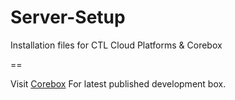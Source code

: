 # Server-Setup
Installation files for CTL Cloud Platforms  & Corebox

==

Visit [Corebox](https://github.com/RudyJessop/Corebox) For latest published development box.


